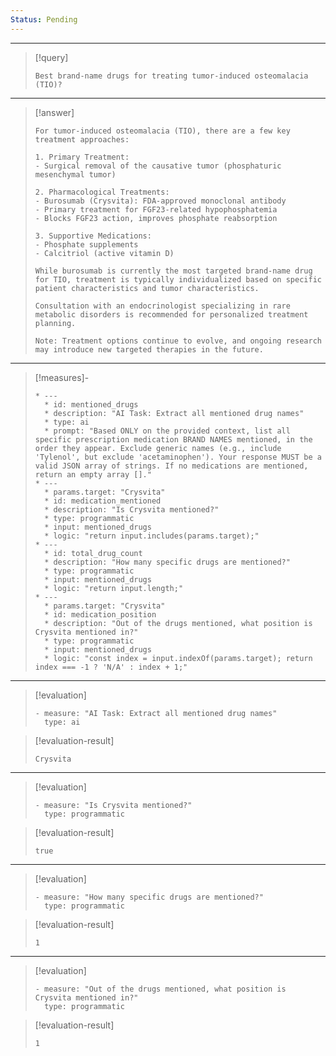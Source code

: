 ```yaml
---
Status: Pending
---
```


***

> [!query]
> ```query-text
> Best brand-name drugs for treating tumor-induced osteomalacia (TIO)?
> ```

***

> [!answer]
> ```answer-text
> For tumor-induced osteomalacia (TIO), there are a few key treatment approaches:
> 
> 1. Primary Treatment:
> - Surgical removal of the causative tumor (phosphaturic mesenchymal tumor)
> 
> 2. Pharmacological Treatments:
> - Burosumab (Crysvita): FDA-approved monoclonal antibody
> - Primary treatment for FGF23-related hypophosphatemia
> - Blocks FGF23 action, improves phosphate reabsorption
> 
> 3. Supportive Medications:
> - Phosphate supplements
> - Calcitriol (active vitamin D)
> 
> While burosumab is currently the most targeted brand-name drug for TIO, treatment is typically individualized based on specific patient characteristics and tumor characteristics.
> 
> Consultation with an endocrinologist specializing in rare metabolic disorders is recommended for personalized treatment planning.
> 
> Note: Treatment options continue to evolve, and ongoing research may introduce new targeted therapies in the future.
> ```

***

> [!measures]-
> ```measures-md
> * ---
>   * id: mentioned_drugs
>   * description: "AI Task: Extract all mentioned drug names"
>   * type: ai
>   * prompt: "Based ONLY on the provided context, list all specific prescription medication BRAND NAMES mentioned, in the order they appear. Exclude generic names (e.g., include 'Tylenol', but exclude 'acetaminophen'). Your response MUST be a valid JSON array of strings. If no medications are mentioned, return an empty array []."
> * ---
>   * params.target: "Crysvita"
>   * id: medication_mentioned
>   * description: "Is Crysvita mentioned?"
>   * type: programmatic
>   * input: mentioned_drugs
>   * logic: "return input.includes(params.target);"
> * ---
>   * id: total_drug_count
>   * description: "How many specific drugs are mentioned?"
>   * type: programmatic
>   * input: mentioned_drugs
>   * logic: "return input.length;"
> * ---
>   * params.target: "Crysvita"
>   * id: medication_position
>   * description: "Out of the drugs mentioned, what position is Crysvita mentioned in?"
>   * type: programmatic
>   * input: mentioned_drugs
>   * logic: "const index = input.indexOf(params.target); return index === -1 ? 'N/A' : index + 1;"
> ```

***

> [!evaluation]
> ```evaluation-yaml
> - measure: "AI Task: Extract all mentioned drug names"
>   type: ai
> ```

> [!evaluation-result]
> ```evaluation-result-text
> Crysvita
> ```

***

> [!evaluation]
> ```evaluation-yaml
> - measure: "Is Crysvita mentioned?"
>   type: programmatic
> ```

> [!evaluation-result]
> ```evaluation-result-text
> true
> ```

***

> [!evaluation]
> ```evaluation-yaml
> - measure: "How many specific drugs are mentioned?"
>   type: programmatic
> ```

> [!evaluation-result]
> ```evaluation-result-text
> 1
> ```

***

> [!evaluation]
> ```evaluation-yaml
> - measure: "Out of the drugs mentioned, what position is Crysvita mentioned in?"
>   type: programmatic
> ```

> [!evaluation-result]
> ```evaluation-result-text
> 1
> ```